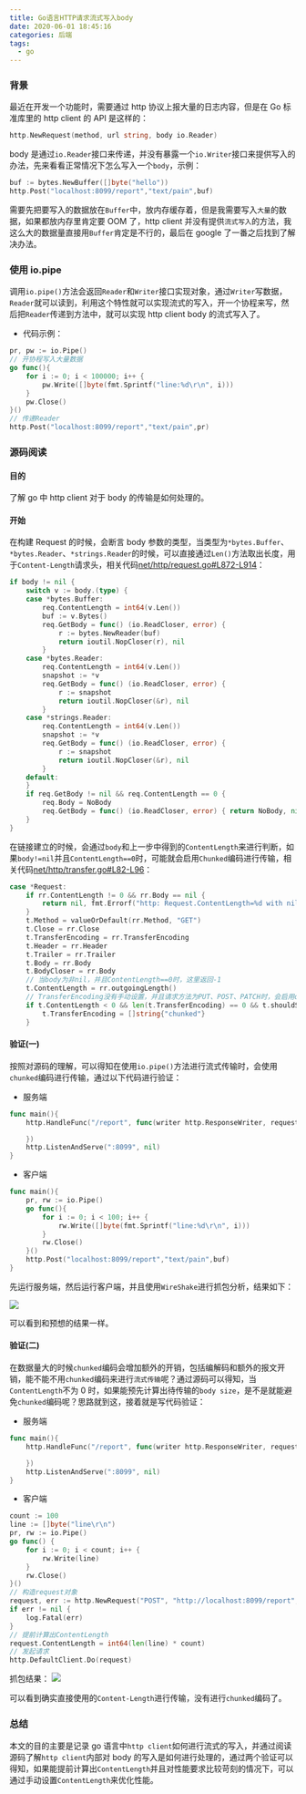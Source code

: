 ```yaml
---
title: Go语言HTTP请求流式写入body
date: 2020-06-01 18:45:16
categories: 后端
tags:
  - go
---
```


### 背景

最近在开发一个功能时，需要通过 http 协议上报大量的日志内容，但是在 Go 标准库里的 http client 的 API 是这样的：

```go
http.NewRequest(method, url string, body io.Reader)
```

body 是通过`io.Reader`接口来传递，并没有暴露一个`io.Writer`接口来提供写入的办法，先来看看正常情况下怎么写入一个`body`，示例：

```go
buf := bytes.NewBuffer([]byte("hello"))
http.Post("localhost:8099/report","text/pain",buf)
```

需要先把要写入的数据放在`Buffer`中，放内存缓存着，但是我需要写入`大量`的数据，如果都放内存里肯定要 OOM 了，http client 并没有提供`流式写入`的方法，我这么大的数据量直接用`Buffer`肯定是不行的，最后在 google 了一番之后找到了解决办法。

<!--more-->

### 使用 io.pipe

调用`io.pipe()`方法会返回`Reader`和`Writer`接口实现对象，通过`Writer`写数据，`Reader`就可以读到，利用这个特性就可以实现流式的写入，开一个协程来写，然后把`Reader`传递到方法中，就可以实现 http client body 的流式写入了。

- 代码示例：

```go
pr, pw := io.Pipe()
// 开协程写入大量数据
go func(){
    for i := 0; i < 100000; i++ {
        pw.Write([]byte(fmt.Sprintf("line:%d\r\n", i)))
    }
    pw.Close()
}()
// 传递Reader
http.Post("localhost:8099/report","text/pain",pr)
```

### 源码阅读

#### 目的

了解 go 中 http client 对于 body 的传输是如何处理的。

#### 开始

在构建 Request 的时候，会断言 body 参数的类型，当类型为`*bytes.Buffer`、`*bytes.Reader`、`*strings.Reader`的时候，可以直接通过`Len()`方法取出长度，用于`Content-Length`请求头，相关代码[net/http/request.go#L872-L914](https://github.com/golang/go/blob/6be4a5eb4898c7b5e7557dda061cc09ba310698b/src/net/http/request.go#L872-L914)：

```go
if body != nil {
    switch v := body.(type) {
    case *bytes.Buffer:
        req.ContentLength = int64(v.Len())
        buf := v.Bytes()
        req.GetBody = func() (io.ReadCloser, error) {
            r := bytes.NewReader(buf)
            return ioutil.NopCloser(r), nil
        }
    case *bytes.Reader:
        req.ContentLength = int64(v.Len())
        snapshot := *v
        req.GetBody = func() (io.ReadCloser, error) {
            r := snapshot
            return ioutil.NopCloser(&r), nil
        }
    case *strings.Reader:
        req.ContentLength = int64(v.Len())
        snapshot := *v
        req.GetBody = func() (io.ReadCloser, error) {
            r := snapshot
            return ioutil.NopCloser(&r), nil
        }
    default:
    }
    if req.GetBody != nil && req.ContentLength == 0 {
        req.Body = NoBody
        req.GetBody = func() (io.ReadCloser, error) { return NoBody, nil }
    }
}
```

在链接建立的时候，会通过`body`和上一步中得到的`ContentLength`来进行判断，如果`body!=nil`并且`ContentLength==0`时，可能就会启用`Chunked`编码进行传输，相关代码[net/http/transfer.go#L82-L96](https://github.com/golang/go/blob/6be4a5eb4898c7b5e7557dda061cc09ba310698b/src/net/http/transfer.go#L82-L96)：

```go
case *Request:
    if rr.ContentLength != 0 && rr.Body == nil {
        return nil, fmt.Errorf("http: Request.ContentLength=%d with nil Body", rr.ContentLength)
    }
    t.Method = valueOrDefault(rr.Method, "GET")
    t.Close = rr.Close
    t.TransferEncoding = rr.TransferEncoding
    t.Header = rr.Header
    t.Trailer = rr.Trailer
    t.Body = rr.Body
    t.BodyCloser = rr.Body
    // 当body为非nil，并且ContentLength==0时，这里返回-1
    t.ContentLength = rr.outgoingLength()
    // TransferEncoding没有手动设置，并且请求方法为PUT、POST、PATCH时，会启用chunked编码传输
    if t.ContentLength < 0 && len(t.TransferEncoding) == 0 && t.shouldSendChunkedRequestBody() {
        t.TransferEncoding = []string{"chunked"}
    }
```

#### 验证(一)

按照对源码的理解，可以得知在使用`io.pipe()`方法进行流式传输时，会使用`chunked`编码进行传输，通过以下代码进行验证：

- 服务端

```go
func main(){
	http.HandleFunc("/report", func(writer http.ResponseWriter, request *http.Request) {

	})
	http.ListenAndServe(":8099", nil)
}
```

- 客户端

```go
func main(){
    pr, rw := io.Pipe()
    go func(){
        for i := 0; i < 100; i++ {
            rw.Write([]byte(fmt.Sprintf("line:%d\r\n", i)))
        }
        rw.Close()
    }()
    http.Post("localhost:8099/report","text/pain",buf)
}
```

先运行服务端，然后运行客户端，并且使用`WireShake`进行抓包分析，结果如下：

![](go-http-request-body-stream-writer/2020-06-02-14-26-42.png)

可以看到和预想的结果一样。

#### 验证(二)

在数据量大的时候`chunked`编码会增加额外的开销，包括编解码和额外的报文开销，能不能不用`chunked`编码来进行`流式传输`呢？通过源码可以得知，当`ContentLength`不为 0 时，如果能预先计算出待传输的`body size`，是不是就能避免`chunked`编码呢？思路就到这，接着就是写代码验证：

- 服务端

```go
func main(){
	http.HandleFunc("/report", func(writer http.ResponseWriter, request *http.Request) {

	})
	http.ListenAndServe(":8099", nil)
}
```

- 客户端

```go
count := 100
line := []byte("line\r\n")
pr, rw := io.Pipe()
go func() {
    for i := 0; i < count; i++ {
        rw.Write(line)
    }
    rw.Close()
}()
// 构造request对象
request, err := http.NewRequest("POST", "http://localhost:8099/report", pr)
if err != nil {
    log.Fatal(err)
}
// 提前计算出ContentLength
request.ContentLength = int64(len(line) * count)
// 发起请求
http.DefaultClient.Do(request)
```

抓包结果：
![](go-http-request-body-stream-writer/2020-06-02-14-44-18.png)

可以看到确实直接使用的`Content-Length`进行传输，没有进行`chunked`编码了。

### 总结

本文的目的主要是记录 go 语言中`http client`如何进行流式的写入，并通过阅读源码了解`http client`内部对 body 的写入是如何进行处理的，通过两个验证可以得知，如果能提前计算出`ContentLength`并且对性能要求比较苛刻的情况下，可以通过手动设置`ContentLength`来优化性能。
